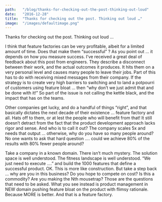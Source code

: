 ```yaml
---
path:	"/blog/thanks-for-checking-out-the-post-thinking-out-loud"
date:	"2016-12-28"
title:	"Thanks for checking out the post. Thinking out loud …"
image:	"/images/defaultimage.png"
---
```


Thanks for checking out the post. Thinking out loud …

I think that feature factories can be very profitable, albeit for a limited amount of time. Does that make them “successful” ? As you point out … it depends on how you measure success. I’ve received a great deal of feedback about this post from engineers. They describe a disconnect between their work, and the actual outcomes it produces. It hits them on a very personal level and causes many people to leave their jobs. Part of this has to do with receiving mixed messages from their company. If the strategy is to create very high barriers to switching and to land a potpourri of customers using feature bloat … then “why don’t we just admit that and be done with it!” So part of the issue is not calling the kettle black, and the impact that has on the teams.

Other companies get lucky, and do a handful of things “right”, and that basically dictates the next decade of their existence … feature factory and all. Hats off to them, or at lest the people who will benefit from that! It still doesn’t detract from the fact that the product development approach lacks rigor and sense. And who is to call it out? The company scales 5x and needs that output … otherwise, why do you have so many people around? No one wants to ask that hard question …. could we achieve 80% of the results with 80% fewer people around?

Take a company in a known domain. There isn’t much mystery. The solution space is well understood. The fitness landscape is well understood. “We just need to execute ….” and build the 1000 features that define a successful product. OK. This is more like construction. But take a step back … why are you in this business? Do you hope to compete on cost? Is this a commodity? Are you making the Nth mousetrap? Those are the questions that need to be asked. What you see instead is product management in NEW domain pushing feature bloat on the product with flimsy rationale. Because MORE is better. And that is a feature factory.

